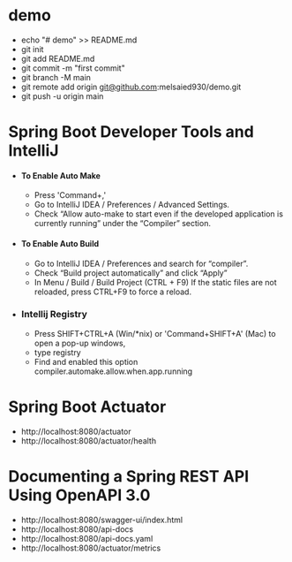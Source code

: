 # demo
- echo "# demo" >> README.md
- git init
- git add README.md
- git commit -m "first commit"
- git branch -M main
- git remote add origin git@github.com:melsaied930/demo.git
- git push -u origin main

# Spring Boot Developer Tools and IntelliJ
- #### To Enable Auto Make
  - Press 'Command+,'
  - Go to IntelliJ IDEA / Preferences / Advanced Settings.
  - Check “Allow auto-make to start even if the developed application is currently running” under the “Compiler” section.
- #### To Enable Auto Build
  - Go to IntelliJ IDEA / Preferences and search for “compiler”. 
  - Check “Build project automatically” and click “Apply”
  - In Menu / Build / Build Project (CTRL + F9)
    If the static files are not reloaded, press CTRL+F9 to force a reload.
- ### Intellij Registry
  - Press SHIFT+CTRL+A (Win/*nix) or 'Command+SHIFT+A' (Mac) to open a pop-up windows, 
  - type registry
  - Find and enabled this option compiler.automake.allow.when.app.running

# Spring Boot Actuator
- http://localhost:8080/actuator
- http://localhost:8080/actuator/health

# Documenting a Spring REST API Using OpenAPI 3.0
- http://localhost:8080/swagger-ui/index.html
- http://localhost:8080/api-docs
- http://localhost:8080/api-docs.yaml
- http://localhost:8080/actuator/metrics

